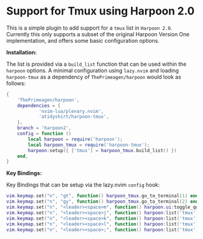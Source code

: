 # Support for Tmux using Harpoon 2.0

This is a simple plugin to add support for a `tmux` list in `Harpoon 2.0`. Currently this only supports a subset
of the original Harpoon Version One implementation, and offers some basic configuration options.

**Installation:**

The list is provided via a `build_list` function that can be used within the `harpoon` options. A minimal configuration
using `lazy.nvim` and loading `harpoon-tmux` as a dependency of `ThePrimeagen/harpoon` would look as follows:

```lua
{
    'ThePrimeagen/harpoon',
    dependencies = {
            'nvim-lua/plenary.nvim',
            'atidyshirt/harpoon-tmux',
    },
    branch = 'harpoon2',
    config = function ()
        local harpoon = require('harpoon');
        local harpoon_tmux = require('harpoon-tmux');
        harpoon:setup({ ['tmux'] = harpoon_tmux.build_list() })
    end,
}
```

**Key Bindings:**

Key Bindings that can be setup via the lazy.nvim `config` hook:

```lua
vim.keymap.set("n", "gt", function() harpoon_tmux.go_to_terminal(1) end)
vim.keymap.set("n", "gy", function() harpoon_tmux.go_to_terminal(2) end)
vim.keymap.set("n", "<leader><space>m", function() harpoon.ui:toggle_quick_menu(harpoon:list(tmux_list_name)) end)
vim.keymap.set("n", "<leader><space>j", function() harpoon:list('tmux'):select(1) end)
vim.keymap.set("n", "<leader><space>k", function() harpoon:list('tmux'):select(2) end)
vim.keymap.set("n", "<leader><space>l", function() harpoon:list('tmux'):select(3) end)
vim.keymap.set("n", "<leader><space>;", function() harpoon:list('tmux'):select(4) end)
```
